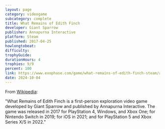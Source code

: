 ```yaml
---
layout: page
category: videogame
subcategory: complete
title: What Remains of Edith Finch
developer: Giant Sparrow
publisher: Annapurna Interactive
platform: Steam
published: 2017-04-25
howlongtobeat:
difficulty:
trophyGuide:
durationHours: 4
trophies: 9/9
percent: 100
link: https://www.exophase.com/game/what-remains-of-edith-finch-steam/achievements/#1624301
date: 2024-10-04
---
```


From [Wikipedia](https://en.wikipedia.org/wiki/What_Remains_of_Edith_Finch):

"What Remains of Edith Finch is a first-person exploration video game developed by Giant Sparrow and published by Annapurna Interactive. The game was released in 2017 for PlayStation 4, Windows, and Xbox One; for Nintendo Switch in 2019; for iOS in 2021; and for PlayStation 5 and Xbox Series X/S in 2022."
